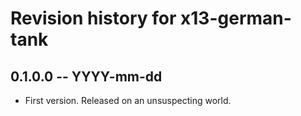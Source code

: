 # Revision history for x13-german-tank

## 0.1.0.0 -- YYYY-mm-dd

* First version. Released on an unsuspecting world.
